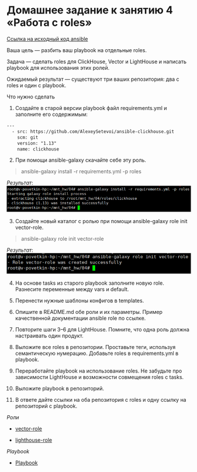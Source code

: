 # Домашнее задание к занятию 4 «Работа с roles»

[Ссылка на исходный код ansible](./home_work/mnt_03/)

Ваша цель — разбить ваш playbook на отдельные roles.

Задача — сделать roles для ClickHouse, Vector и LightHouse и написать playbook для использования этих ролей.

Ожидаемый результат — существуют три ваших репозитория: два с roles и один с playbook.

Что нужно сделать

1. Создайте в старой версии playbook файл requirements.yml и заполните его содержимым:

```YML
---
  - src: https://github.com/AlexeySetevoi/ansible-clickhouse.git
    scm: git
    version: "1.13"
    name: clickhouse 
```

2. При помощи ansible-galaxy скачайте себе эту роль.

> ansible-galaxy install -r requirements.yml -p roles

*Результат*: ![mnt4-task2-1](./home_work/mnt_04/screenshots/Screenshot_2.png)

3. Создайте новый каталог с ролью при помощи ansible-galaxy role init vector-role.

> ansible-galaxy role init vector-role

*Результат*: ![mnt4-task3-1](./home_work/mnt_04/screenshots/Screenshot_3.png)

4. На основе tasks из старого playbook заполните новую role. Разнесите переменные между vars и default.

5. Перенести нужные шаблоны конфигов в templates.

6. Опишите в README.md обе роли и их параметры. Пример качественной документации ansible role по ссылке.

7. Повторите шаги 3–6 для LightHouse. Помните, что одна роль должна настраивать один продукт.

8. Выложите все roles в репозитории. Проставьте теги, используя семантическую нумерацию. Добавьте roles в requirements.yml в playbook.

9. Переработайте playbook на использование roles. Не забудьте про зависимости LightHouse и возможности совмещения roles с tasks.

10. Выложите playbook в репозиторий.

11. В ответе дайте ссылки на оба репозитория с roles и одну ссылку на репозиторий с playbook.

*Роли*

* [vector-role](https://github.com/bova/vector-role.git)

* [lighthouse-role](https://github.com/bova/lighthouse-role.git)

*Playbook*

* [Playbook](./home_work/mnt_04/)